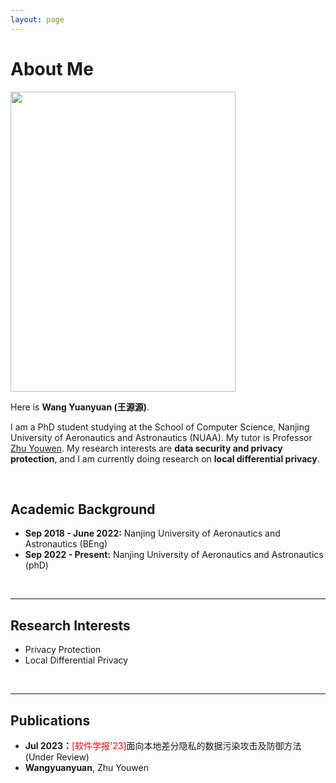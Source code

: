 ```yaml
---
layout: page
---
```


# About Me

<img src="https://wangyuanyuan.com/wangyuanyuan.jpg" class="floatpic" width="360" height="480">

Here is **Wang Yuanyuan (王源源)**.

<!-- I am a senior student majoring in **Automation** at Fuzhou University and **Robotics** at Maynooth University (Ireland, Combined Degrees). Currently, I am working as a research assistant in the **IACTIP Lab** (Provincial Key), advised by [Prof. Zhezhuang Xu](https://www.researchgate.net/profile/Zhezhuang-Xu). Here is [[my CV](https://caihanlin.com/file/CV-HanlinCAI.pdf)]. -->
I am a PhD student studying at the School of Computer Science, Nanjing University of Aeronautics and Astronautics (NUAA). My tutor is Professor [Zhu Youwen](http://zhuyw.cn/). My research interests are **data security and privacy protection**, and I am currently doing research on **local differential privacy**.

<br>

## Academic Background

<!-- **<font color='red'>[Highlight]</font> I am looking for PhD to start in 2025 Fall. Contact me if you have any leads!** -->

<!-- - **Sep 2018 - June 2022:** Fuzhou University (BEng)
- **Sep 2020 - May 2024:** Maynooth University (BSc)
- **June 2022 - Nov 2022:** Cambridge University (Visiting)
- Expect to apply for a one-year MSc in the UK and will graduate in 2025. Looking for PhD position after MSc! -->
- **Sep 2018 - June 2022:** Nanjing University of Aeronautics and Astronautics (BEng)
- **Sep 2022 - Present:** Nanjing University of Aeronautics and Astronautics (phD)

<br>

---

## Research Interests

<!-- - Industrial IoT System
- Bluetooth Low Energy
- Applied Machine Learning -->

<!-- My current research focuses on practical problems that artificial intelligence faces in real life. My interests are on the **Machine Learning** and its applications in **Industrial IoT**. In a word, advanced technologies like ML and IoT positively influence the life of everybody.  I wish to devote my talent to this meaningful cause and bring well-being to society. -->

- Privacy Protection
- Local Differential Privacy

<br>

---

<!-- ## News and Updates

- **Sep 2023：**Our works [DefenderIoT](https://fzuiot.site/) has been officially publicized by [Youth of FZU](https://mp.weixin.qq.com/s/MF2NJQtEHsVwsm8Ym-l7Gg).
- **Aug 2023：**Happy to be awarded the FEPG Scholarship.
- **May 2023：**Happy to be awarded the XiamenAir Scholarship.
- **May 2023：**Collected the Finalist Award in MCM 2023.
- **Jan 2023：**One paper accepted to ICAROB 2023, see you in Japan!
- **Jun 2022：**Visiting Research Intern at Cambridge University, advised by [Prof. Pietro Liò](https://www.cl.cam.ac.uk/~pl219/ ).
- If you are interested in my works, please feel free to book an [[online talk with me](https://calendly.com/lancecai/meet-with-lance)]. -->


## Publications

- **Jul 2023：**<font color='red'>[软件学报'23]</font>面向本地差分隐私的数据污染攻击及防御方法 (Under Review)
- **Wangyuanyuan**, Zhu Youwen
